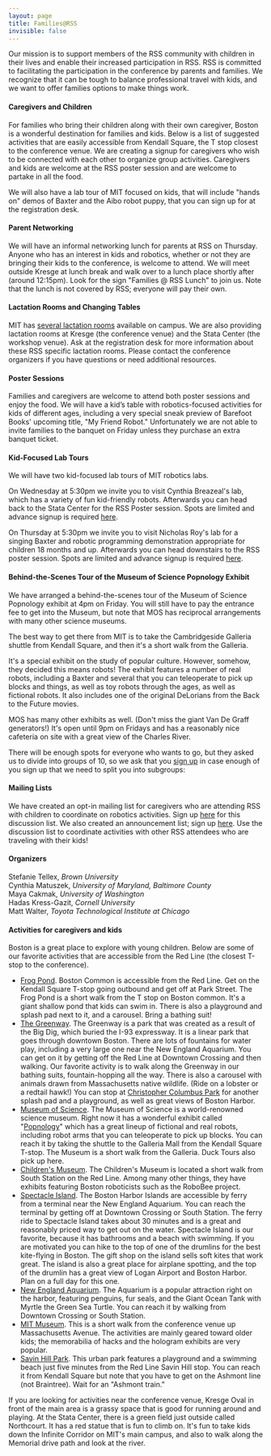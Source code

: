 ```yaml
---
layout: page
title: Families@RSS
invisible: false
---
```


Our mission is to support members of the RSS community with children in their lives and enable their increased participation in RSS. RSS is committed to facilitating the participation in the conference by parents and families. We recognize that it can be tough to balance professional travel with kids, and we want to offer families options to make things work.

#### Caregivers and Children

For families who bring their children along with their own caregiver, Boston is
a wonderful destination for families and kids. Below is a list of suggested
activities that are easily accessible from Kendall Square, the T stop closest
to the conference venue. We are creating a signup for caregivers who wish to be
connected with each other to organize group activities. Caregivers and kids are
welcome at the RSS poster session and are welcome to partake in all the food.

We will also have a lab tour of MIT focused on kids, that will include "hands
on" demos of Baxter and the Aibo robot puppy, that you can sign up for at the
registration desk.

#### Parent Networking

We will have an informal networking lunch for parents at RSS on Thursday.
Anyone who has an interest in kids and robotics, whether or not they are
bringing their kids to the conference, is welcome to attend. We will meet
outside Kresge at lunch break and walk over to a lunch place shortly after
(around 12:15pm). Look for the sign "Families @ RSS Lunch" to join us. Note
that the lunch is not covered by RSS; everyone will pay their own.

#### Lactation Rooms and Changing Tables

MIT has [several lactation rooms][lactation rooms] available on campus. We are
also providing lactation rooms at Kresge (the conference venue) and the Stata
Center (the workshop venue). Ask at the registration desk for more information
about these RSS specific lactation rooms. Please contact the conference
organizers if you have questions or need additional resources.

[lactation rooms]: http://hrweb.mit.edu/worklife/child-care-parenting/breastfeeding-support/lactation-rooms/campus

#### Poster Sessions

Families and caregivers are welcome to attend both poster sessions and enjoy the
food. We will have a kid’s table with robotics-focused activities for kids of
different ages, including a very special sneak preview of Barefoot Books'
upcoming title, "My Friend Robot." Unfortunately we are not able to invite
families to the banquet on Friday unless they purchase an extra banquet ticket.

#### Kid-Focused Lab Tours

We will have two kid-focused lab tours of MIT robotics labs.

On Wednesday at 5:30pm we invite you to visit Cynthia Breazeal's lab, which has
a variety of fun kid-friendly robots. Afterwards you can head back to the Stata
Center for the RSS Poster session. Spots are limited and advance signup is
required [here][cynthia breazeal tour].

On Thursday at 5:30pm we invite you to visit Nicholas Roy's lab for a singing
Baxter and robotic programming demonstration appropriate for children 18 months
and up. Afterwards you can head downstairs to the RSS poster session. Spots are
limited and advance signup is required [here][nicholas roy tour].

[cynthia breazeal tour]: https://docs.google.com/forms/d/e/1FAIpQLSeOErxY0w7X9wnLmNBDhpwxl1gy7ndOMBRdJS30IkuJOY6New/viewform
[nicholas roy tour]: https://docs.google.com/forms/d/e/1FAIpQLSc1oJ5wHblWGv-HumqsncBGWtizQHwraaXsAvupQY_wSJsBDA/viewform

#### Behind-the-Scenes Tour of the Museum of Science Popnology Exhibit

We have arranged a behind-the-scenes tour of the Museum of Science Popnology
exhibit at 4pm on Friday. You will still have to pay the entrance fee to get
into the Museum, but note that MOS has reciprocal arrangements with many other
science museums.

The best way to get there from MIT is to take the Cambridgeside Galleria shuttle
from Kendall Square, and then it's a short walk from the Galleria.

It's a special exhibit on the study of popular culture. However, somehow, they
decided this means robots! The exhibit features a number of real robots,
including a Baxter and several that you can teleoperate to pick up blocks and
things, as well as toy robots through the ages, as well as fictional robots. It
also includes one of the original DeLorians from the Back to the Future movies.

MOS has many other exhibits as well. (Don't miss the giant Van De Graff
generators!) It's open until 9pm on Fridays and has a reasonably nice cafeteria
on site with a great view of the Charles River.

There will be enough spots for everyone who wants to go, but they asked us to
divide into groups of 10, so we ask that you [sign up][mos bts] in case enough
of you sign up that we need to split you into subgroups:

[mos bts]: https://docs.google.com/forms/d/e/1FAIpQLSfmfXQ1xJr4bA51tNkdrhMseo1tZBu0yn2B0A_a9dpYJ2mkrw/viewform

#### Mailing Lists

We have created an opt-in mailing list for caregivers who are attending RSS with
children to coordinate on robotics activities. Sign up [here][discussion list]
for this discussion list. We also created an announcement list; sign
up [here][announcement list]. Use the discussion list to coordinate activities
with other RSS attendees who are traveling with their kids!

[discussion list]: https://groups.google.com/forum/#!forum/rss2017-families-discuss
[announcement list]: https://groups.google.com/forum/#!forum/rss2017-families-announce

#### Organizers

Stefanie Tellex, *Brown University* <br/>
Cynthia Matuszek, *University of Maryland, Baltimore County* <br/>
Maya Cakmak, *University of Washington* <br/>
Hadas Kress-Gazit, *Cornell University* <br/>
Matt Walter, *Toyota Technological Institute at Chicago*

#### Activities for caregivers and kids

Boston is a great place to explore with young children. Below are some of our
favorite activities that are accessible from the Red Line (the closest T-stop to
the conference).

- [Frog Pond][frog pond]. Boston Common is accessible from the Red Line. Get on
  the Kendall Square T-stop going outbound and get off at Park Street. The Frog
  Pond is a short walk from the T stop on Boston common. It's a giant shallow
  pond that kids can swim in. There is also a playground and splash pad next to
  it, and a carousel. Bring a bathing suit!
- [The Greenway][the greenway]. The Greenway is a park that was created as a
  result of the Big Dig, which buried the I-93 expressway. It is a linear park
  that goes through downtown Boston. There are lots of fountains for water play,
  including a very large one near the New England Aquarium. You can get on it by
  getting off the Red Line at Downtown Crossing and then walking. Our favorite
  activity is to walk along the Greenway in our bathing suits, fountain-hopping
  all the way. There is also a carousel with animals drawn from Massachusetts
  native wildlife. (Ride on a lobster or a redtail hawk!) You can stop
  at [Christopher Columbus Park][christopher columbus park] for another splash
  pad and a playground, as well as great views of Boston Harbor.
- [Museum of Science][museum of science]. The Museum of Science is a
  world-renowned science museum. Right now it has a wonderful exhibit called
  "[Popnology][popnology]" which has a great lineup of fictional and real
  robots, including robot arms that you can teleoperate to pick up blocks. You
  can reach it by taking the shuttle to the Galleria Mall from the Kendall
  Square T-stop. The Museum is a short walk from the Galleria.  Duck Tours also
  pick up here.
- [Children's Museum][childrens museum]. The Children's Museum is located a
  short walk from South Station on the Red Line. Among many other things, they
  have exhibits featuring Boston roboticists such as the RoboBee project.
- [Spectacle Island][spectacle island]. The Boston Harbor Islands are accessible
  by ferry from a terminal near the New England Aquarium. You can reach the
  terminal by getting off at Downtown Crossing or South Station. The ferry ride
  to Spectacle Island takes about 30 minutes and is a great and reasonably
  priced way to get out on the water. Spectacle Island is our favorite, because
  it has bathrooms and a beach with swimming. If you are motivated you can hike
  to the top of one of the drumlins for the best kite-flying in Boston. The gift
  shop on the island sells soft kites that work great. The island is also a
  great place for airplane spotting, and the top of the drumlin has a great view
  of Logan Airport and Boston Harbor.  Plan on a full day for this one.
- [New England Aquarium][new england aquarium]. The Aquarium is a popular
  attraction right on the harbor, featuring penguins, fur seals, and the Giant
  Ocean Tank with Myrtle the Green Sea Turtle. You can reach it by walking from
  Downtown Crossing or South Station.
- [MIT Museum][mit museum]. This is a short walk from the conference venue up
  Massachusetts Avenue. The activities are mainly geared toward older kids; the
  memorabilia of hacks and the hologram exhibits are very popular.
- [Savin Hill Park][savin hill park]. This urban park features a playground and
  a swimming beach just five minutes from the Red Line Savin Hill stop. You can
  reach it from Kendall Square but note that you have to get on the Ashmont line
  (not Braintree). Wait for an "Ashmont train."

If you are looking for activities near the conference venue, Kresge Oval in
front of the main area is a grassy space that is good for running around and
playing. At the Stata Center, there is a green field just outside called
Northcourt. It has a red statue that is fun to climb on. It's fun to take kids
down the Infinite Corridor on MIT's main campus, and also to walk along the
Memorial drive path and look at the river.

[frog pond]: https://bostonfrogpond.com/
[the greenway]: http://www.rosekennedygreenway.org/
[christopher columbus park]: http://www.bostoncentral.com/activities/christopher-columbus-waterfront-park-boston/p311.php
[museum of science]: https://www.mos.org/
[popnology]: https://www.mos.org/popnology/
[childrens museum]: http://www.bostonchildrensmuseum.org/
[spectacle island]: http://www.bostonharborislands.org/spectacle-island
[new england aquarium]: http://www.neaq.org/
[mit museum]: https://mitmuseum.mit.edu/
[savin hill park]: https://www.yelp.com/biz/savin-hill-park-dorchester

<br/>
<br/>
<br/>
<br/>
